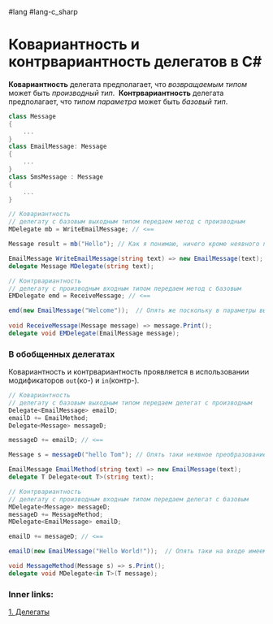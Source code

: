 #lang #lang-c_sharp 

# Ковариантность и контрвариантность делегатов в C#

**Ковариантность** делегата предполагает, что *возвращаемым типом* может быть *производный тип*. 
**Контрвариантность** делегата предполагает, что *типом параметра* может быть *базовый тип*.

```csharp
class Message
{
    ...
}
class EmailMessage: Message
{
    ...
}
class SmsMessage : Message
{
    ...
}
```

```csharp
// Ковариантность
// делегату с базовым выходным типом передаем метод с производным
MDelegate mb = WriteEmailMessage; // <== 

Message result = mb("Hello"); // Как я понимаю, ничего кроме неявного преобразования результата тут нет.

EmailMessage WriteEmailMessage(string text) => new EmailMessage(text);
delegate Message MDelegate(string text);
```

```csharp
// Контрвариантность
// делегату с производным входным типом передаем метод с базовым
EMDelegate emd = ReceiveMessage; // <==

emd(new EmailMessage("Welcome"));  // Опять же поскольку в параметры вызова мы всё равно подставляем конкретный тип, то всё сходится к неявному преобразованию, только не на выходе за пределами метода, а на входе внутри самого метода.
 
void ReceiveMessage(Message message) => message.Print();
delegate void EMDelegate(EmailMessage message);
```

### В обобщенных делегатах
Ковариантность и контрвариантность проявляется в использовании модификаторов `out`(ко-) и `in`(контр-).

```csharp
// Ковариантность
// делегату с базовым выходным типом передаем делегат с производным
Delegate<EmailMessage> emailD;
emailD += EmailMethod;
Delegate<Message> messageD;

messageD += emailD; // <==

Message s = messageD("hello Tom"); // Опять таки неявное преобразование EmailMessage => Message на выходе.

EmailMessage EmailMethod(string text) => new EmailMessage(text);
delegate T Delegate<out T>(string text);
```

```csharp
// Контрвариантность
// делегату с производным входным типом передаем делегат с базовым
MDelegate<Message> messageD;
messageD += MessageMethod;
MDelegate<EmailMessage> emailD;

emailD += messageD; // <==

emailD(new EmailMessage("Hello World!"));  // Опять таки на входе имеем неявное преобразование EmailMessage => Message.

void MessageMethod(Message s) => s.Print();
delegate void MDelegate<in T>(T message);
```

### Inner links:
[1. Делегаты](1.%20Languages/C-sharp/0.%20Введение/3.%20Делегаты/1.%20Делегаты.md)